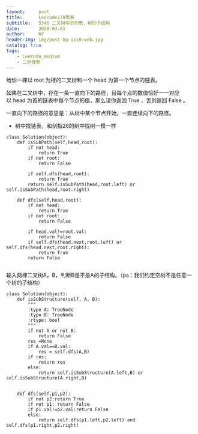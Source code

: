 ```yaml
---
layout:     post
title:      Leecode178周赛
subtitle:   5346 二叉树中的列表，树的子结构
date:       2020-03-01
author:     WY
header-img: img/post-bg-ios9-web.jpg
catalog: true
tags:
    - Leecode_medium
    - 二分搜索
---
```



给你一棵以 root 为根的二叉树和一个 head 为第一个节点的链表。

如果在二叉树中，存在一条一直向下的路径，且每个点的数值恰好一一对应以 head 为首的链表中每个节点的值，那么请你返回 True ，否则返回 False 。

一直向下的路径的意思是：从树中某个节点开始，一直连续向下的路径。

- 树中找链表，和剑指26的树中找树一模一样

```
class Solution(object):
    def isSubPath(self,head,root):
        if not head:
            return True
        if not root:
            return False

        if self.dfs(head,root):
            return True
        return self.isSubPath(head,root.left) or self.isSubPath(head,root.right)

    def dfs(self,head,root):
        if not head:
            return True
        if not root:
            return False

        if head.val!=root.val:
            return False
        if self.dfs(head.next,root.left) or self.dfs(head.next,root.right):
            return True
        return False
    
```

输入两棵二叉树A，B，判断B是不是A的子结构。（ps：我们约定空树不是任意一个树的子结构）

```
class Solution(object):
    def isSubStructure(self, A, B):
        """
        :type A: TreeNode
        :type B: TreeNode
        :rtype: bool
        """
        if not A or not B:
            return False
        res =None
        if A.val==B.val:
            res = self.dfs(A,B)
        if res:
            return res
        else:
            return self.isSubStructure(A.left,B) or self.isSubStructure(A.right,B)


    def dfs(self,p1,p2):
        if not p2:return True
        if not p1: return False
        if p1.val!=p2.val:return False
        else:
            return self.dfs(p1.left,p2.left) and self.dfs(p1.right,p2.right)


```